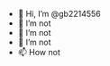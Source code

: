 - 👋 Hi, I’m @gb2214556
- 👀 I’m not
- 🌱 I’m not
- 💞️ I’m not
- 📫 How not

<!---
gb2214556/gb2214556 is a ✨ special ✨ repository because its `README.md` (this file) appears on your GitHub profile.
You can click the Preview link to take a look at your changes.
--->
